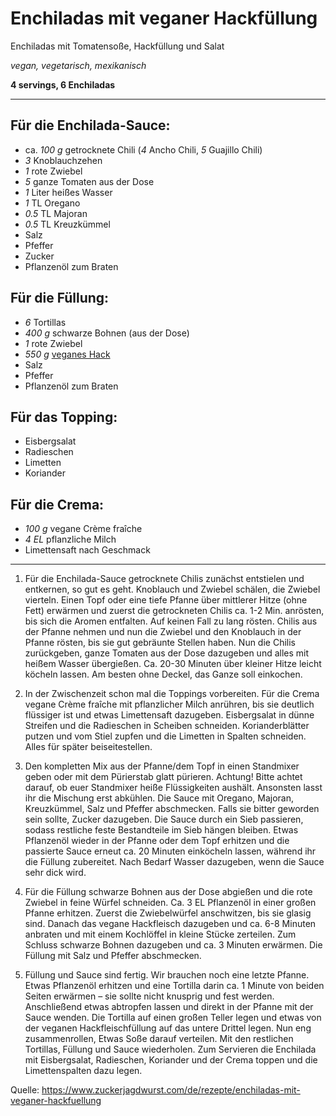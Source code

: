 # Enchiladas mit veganer Hackfüllung

Enchiladas mit Tomatensoße, Hackfüllung und Salat

*vegan, vegetarisch, mexikanisch*

**4 servings, 6 Enchiladas**

---

## Für die Enchilada-Sauce:
- ca. *100 g* getrocknete Chili (*4* Ancho Chili, *5* Guajillo Chili)
- *3* Knoblauchzehen
- *1* rote Zwiebel
- *5* ganze Tomaten aus der Dose
- *1* Liter heißes Wasser
- *1* TL Oregano
- *0.5* TL Majoran
- *0.5* TL Kreuzkümmel
- Salz
- Pfeffer
- Zucker
- Pflanzenöl zum Braten

## Für die Füllung:
- *6* Tortillas
- *400 g* schwarze Bohnen (aus der Dose)
- *1* rote Zwiebel
- *550 g* [veganes Hack](https://github.com/tstehr/recipes/blob/master/Kruemelig_gebratener_Tofu.md)
- Salz
- Pfeffer
- Pflanzenöl zum Braten

## Für das Topping:
- Eisbergsalat
- Radieschen
- Limetten
- Koriander 

## Für die Crema:
- *100 g* vegane Crème fraîche
- *4 EL* pflanzliche Milch
- Limettensaft nach Geschmack

---

1. Für die Enchilada-Sauce getrocknete Chilis zunächst entstielen und entkernen, so gut es geht. Knoblauch und Zwiebel schälen, die Zwiebel vierteln.
Einen Topf oder eine tiefe Pfanne über mittlerer Hitze (ohne Fett) erwärmen und zuerst die getrockneten Chilis ca. 1-2 Min. anrösten, bis sich die Aromen entfalten. Auf keinen Fall zu lang rösten. Chilis aus der Pfanne nehmen und nun die Zwiebel und den Knoblauch in der Pfanne rösten, bis sie gut gebräunte Stellen haben. Nun die Chilis zurückgeben, ganze Tomaten aus der Dose dazugeben und alles mit heißem Wasser übergießen. Ca. 20-30 Minuten über kleiner Hitze leicht köcheln lassen. Am besten ohne Deckel, das Ganze soll einkochen.

2. In der Zwischenzeit schon mal die Toppings vorbereiten. Für die Crema vegane Crème fraîche mit pflanzlicher Milch anrühren, bis sie deutlich flüssiger ist und etwas Limettensaft dazugeben. Eisbergsalat in dünne Streifen und die Radieschen in Scheiben schneiden. Korianderblätter putzen und vom Stiel zupfen und die Limetten in Spalten schneiden. Alles für später beiseitestellen.

3. Den kompletten Mix aus der Pfanne/dem Topf in einen Standmixer geben oder mit dem Pürierstab glatt pürieren. Achtung! Bitte achtet darauf, ob euer Standmixer heiße Flüssigkeiten aushält. Ansonsten lasst ihr die Mischung erst abkühlen. Die Sauce mit Oregano, Majoran, Kreuzkümmel, Salz und Pfeffer abschmecken. Falls sie bitter geworden sein sollte, Zucker dazugeben.
Die Sauce durch ein Sieb passieren, sodass restliche feste Bestandteile im Sieb hängen bleiben. Etwas Pflanzenöl wieder in der Pfanne oder dem Topf erhitzen und die passierte Sauce erneut ca. 20 Minuten einköcheln lassen, während ihr die Füllung zubereitet. Nach Bedarf Wasser dazugeben, wenn die Sauce sehr dick wird.

4. Für die Füllung schwarze Bohnen aus der Dose abgießen und die rote Zwiebel in feine Würfel schneiden. Ca. 3 EL Pflanzenöl in einer großen Pfanne erhitzen. Zuerst die Zwiebelwürfel anschwitzen, bis sie glasig sind. Danach das vegane Hackfleisch dazugeben und ca. 6-8 Minuten anbraten und mit einem Kochlöffel in kleine Stücke zerteilen. Zum Schluss schwarze Bohnen dazugeben und ca. 3 Minuten erwärmen. Die Füllung mit Salz und Pfeffer abschmecken.

5. Füllung und Sauce sind fertig. Wir brauchen noch eine letzte Pfanne. Etwas Pflanzenöl erhitzen und eine Tortilla darin ca. 1 Minute von beiden Seiten erwärmen – sie sollte nicht knusprig und fest werden. Anschließend etwas abtropfen lassen und direkt in der Pfanne mit der Sauce wenden. Die Tortilla auf einen großen Teller legen und etwas von der veganen Hackfleischfüllung auf das untere Drittel legen. Nun eng zusammenrollen, Etwas Soße darauf verteilen. Mit den restlichen Tortillas, Füllung und Sauce wiederholen.
Zum Servieren die Enchilada mit Eisbergsalat, Radieschen, Koriander und der Crema toppen und die Limettenspalten dazu legen. 

Quelle: https://www.zuckerjagdwurst.com/de/rezepte/enchiladas-mit-veganer-hackfuellung